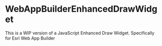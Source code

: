 # WebAppBuilderEnhancedDrawWidget
This is a WIP version of a JavaScript Enhanced Draw Widget. Specifically for Esri Web App Builder
